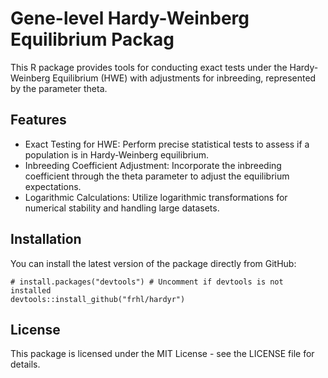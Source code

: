 # Gene-level Hardy-Weinberg Equilibrium Packag

This R package provides tools for conducting exact tests under the Hardy-Weinberg Equilibrium (HWE) with adjustments for inbreeding, represented by the parameter theta. 

## Features
* Exact Testing for HWE: Perform precise statistical tests to assess if a population is in Hardy-Weinberg equilibrium.
* Inbreeding Coefficient Adjustment: Incorporate the inbreeding coefficient through the theta parameter to adjust the equilibrium expectations.
* Logarithmic Calculations: Utilize logarithmic transformations for numerical stability and handling large datasets.

## Installation
You can install the latest version of the package directly from GitHub:
```
# install.packages("devtools") # Uncomment if devtools is not installed
devtools::install_github("frhl/hardyr")
```

## License
This package is licensed under the MIT License - see the LICENSE file for details.


